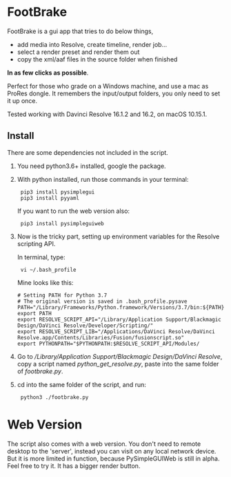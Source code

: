 # FootBrake 

FootBrake is a gui app that tries to do below things,

- add media into Resolve, create timeline, render job...
- select a render preset and render them out
- copy the xml/aaf files in the source folder when finished 

**In as few clicks as possible**.

Perfect for those who grade on a Windows machine, and use a mac as ProRes dongle.
It remembers the input/output folders, you only need to set it up once.

Tested working with Davinci Resolve 16.1.2 and 16.2, on macOS 10.15.1.

## Install
There are some dependencies not included in the script.

1. You need python3.6+ installed, google the package.

2. With python installed, run those commands in your terminal:
        
        pip3 install pysimplegui
        pip3 install pyyaml

    If you want to run the web version also:
        
        pip3 install pysimpleguiweb
        
3. Now is the tricky part, setting up environment variables for the Resolve scripting API. 
    
    In terminal, type:
        
        vi ~/.bash_profile
        
    Mine looks like this:        
    
    ```
    # Setting PATH for Python 3.7
    # The original version is saved in .bash_profile.pysave
    PATH="/Library/Frameworks/Python.framework/Versions/3.7/bin:${PATH}"
    export PATH
    export RESOLVE_SCRIPT_API="/Library/Application Support/Blackmagic Design/DaVinci Resolve/Developer/Scripting/"
    export RESOLVE_SCRIPT_LIB="/Applications/DaVinci Resolve/DaVinci Resolve.app/Contents/Libraries/Fusion/fusionscript.so"
    export PYTHONPATH="$PYTHONPATH:$RESOLVE_SCRIPT_API/Modules/
    ```
4. Go to */Library/Application Support/Blackmagic Design/DaVinci Resolve*, copy a script named *python_get_resolve.py*, paste into the same folder of *footbrake.py*.

5. cd into the same folder of the script, and run:
    
        python3 ./footbrake.py

# Web Version

The script also comes with a web version.  You don't need to remote desktop to the 'server', instead you can visit on any local network device. But it is more limited in function, because PySimpleGUIWeb is still in alpha. Feel free to try it. It has a bigger render button.
